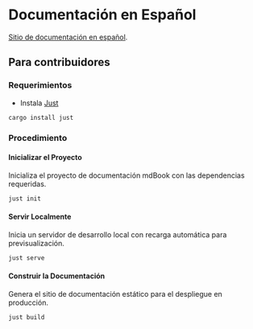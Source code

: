 # Documentación en Español

[Sitio de documentación en español](https://lnp2pbot.com/aprende/). 

## Para contribuidores

### Requerimientos

* Instala [Just](https://github.com/casey/just) 
```bash
cargo install just
```

### Procedimiento

#### Inicializar el Proyecto

Inicializa el proyecto de documentación mdBook con las dependencias requeridas.

```bash
just init
```

#### Servir Localmente

Inicia un servidor de desarrollo local con recarga automática para previsualización.

```bash
just serve
```

#### Construir la Documentación

Genera el sitio de documentación estático para el despliegue en producción.

```bash
just build
```
